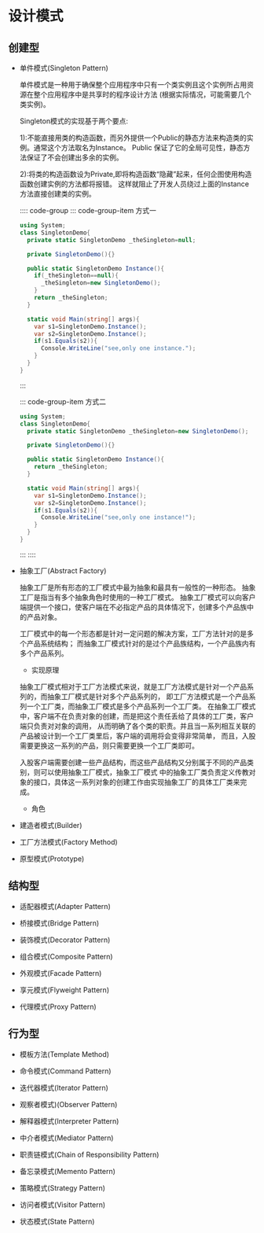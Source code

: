 # 设计模式

## 创建型

- 单件模式(Singleton Pattern)

  单件模式是一种用于确保整个应用程序中只有一个类实例且这个实例所占用资源在整个应用程序中是共享时的程序设计方法
  (根据实际情况，可能需要几个类实例)。

  Singleton模式的实现基于两个要点:

  1):不能直接用类的构造函数，而另外提供一个Public的静态方法来构造类的实例。通常这个方法取名为Instance。
  Public 保证了它的全局可见性，静态方法保证了不会创建出多余的实例。

  2):将类的构造函数设为Private,即将构造函数“隐藏”起来，任何企图使用构造函数创建实例的方法都将报错。
  这样就阻止了开发人员绕过上面的Instance方法直接创建类的实例。

  :::: code-group
  ::: code-group-item 方式一

  ```cs
  using System;
  class SingletonDemo{
    private static SingletonDemo _theSingleton=null;

    private SingletonDemo(){}

    public static SingletonDemo Instance(){
      if(_theSingleton==null){
        _theSingleton=new SingletonDemo();
      }
      return _theSingleton;
    }

    static void Main(string[] args){
      var s1=SingletonDemo.Instance();
      var s2=SingletonDemo.Instance();
      if(s1.Equals(s2)){
        Console.WriteLine("see,only one instance.");
      }
    }
  }
  ```
  :::

  ::: code-group-item 方式二

  ```cs
  using System;
  class SingletonDemo{
    private static SingletonDemo _theSingleton=new SingletonDemo();

    private SingletonDemo(){}

    public static SingletonDemo Instance(){
      return _theSingleton;
    }

    static void Main(string[] args){
      var s1=SingletonDemo.Instance();
      var s2=SingletonDemo.Instance();
      if(s1.Equals(s2)){
        Console.WriteLine("see,only one instance!");
      }
    }
  }
  ```

  :::
  ::::


- 抽象工厂(Abstract Factory)

  抽象工厂是所有形态的工厂模式中最为抽象和最具有一般性的一种形态。
  抽象工厂是指当有多个抽象角色时使用的一种工厂模式。
  抽象工厂模式可以向客户端提供一个接口，使客户端在不必指定产品的具体情况下，创建多个产品族中的产品对象。

  工厂模式中的每一个形态都是针对一定问题的解决方案，工厂方法针对的是多个产品系统结构；
  而抽象工厂模式针对的是过个产品族结构，一个产品族内有多个产品系列。

  - 实现原理

  抽象工厂模式相对于工厂方法模式来说，就是工厂方法模式是针对一个产品系列的，而抽象工厂模式是针对多个产品系列的，
  即工厂方法模式是一个产品系列一个工厂类，而抽象工厂模式是多个产品系列一个工厂类。
  在抽象工厂模式中，客户端不在负责对象的创建，而是把这个责任丢给了具体的工厂类，客户端只负责对对象的调用，
  从而明确了各个类的职责。并且当一系列相互关联的产品被设计到一个工厂类里后，客户端的调用将会变得非常简单，
  而且，入股需要更换这一系列的产品，则只需要更换一个工厂类即可。

  入股客户端需要创建一些产品结构，而这些产品结构又分别属于不同的产品类别，则可以使用抽象工厂模式，抽象工厂模式
  中的抽象工厂类负责定义传教对象的接口，具体这一系列对象的创建工作由实现抽象工厂的具体工厂类来完成。

  - 角色

- 建造者模式(Builder)

- 工厂方法模式(Factory Method)

- 原型模式(Prototype)

## 结构型

- 适配器模式(Adapter Pattern)

- 桥接模式(Bridge Pattern)

- 装饰模式(Decorator Pattern)

- 组合模式(Composite Pattern)

- 外观模式(Facade Pattern)

- 享元模式(Flyweight Pattern)

- 代理模式(Proxy Pattern)

## 行为型

- 模板方法(Template Method)

- 命令模式(Command Pattern)

- 迭代器模式(Iterator Pattern)

- 观察者模式)(Observer Pattern)

- 解释器模式(Interpreter Pattern)

- 中介者模式(Mediator Pattern)

- 职责链模式(Chain of Responsibility Pattern)

- 备忘录模式(Memento Pattern)

- 策略模式(Strategy Pattern)

- 访问者模式(Visitor Pattern)

- 状态模式(State Pattern)